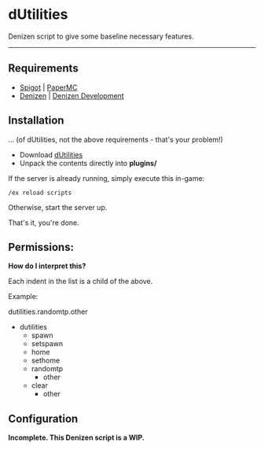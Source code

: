 # dUtilities

Denizen script to give some baseline necessary features.

----

## Requirements

* [Spigot](https://www.spigotmc.org/) | [PaperMC](https://papermc.io/)
* [Denizen](https://ci.citizensnpcs.co/job/Denizen/) | [Denizen Development](https://ci.citizensnpcs.co/job/Denizen_Developmental/)

## Installation
... (of dUtilities, not the above requirements - that's your problem!)

* Download [dUtilities](https://gominecraft.com/files/dUtilities.zip)
* Unpack the contents directly into **plugins/**

If the server is already running, simply execute this in-game:

~~~
/ex reload scripts
~~~

Otherwise, start the server up.

That's it, you're done.

## Permissions:

**How do I interpret this?**

Each indent in the list is a child of the above.

Example:

dutilities.randomtp.other

* dutilities
  * spawn
  * setspawn
  * home
  * sethome
  * randomtp
    * other
  * clear
    * other

## Configuration

**Incomplete. This Denizen script is a WIP.**
